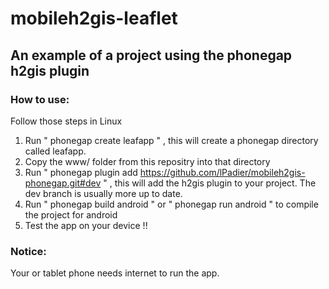 mobileh2gis-leaflet
===================

## An example of a project using the phonegap h2gis plugin

### How to use:
Follow those steps in Linux
 1. Run " phonegap create leafapp " , this will create a phonegap directory called leafapp.
 2. Copy the www/ folder from this repositry into that directory
 3. Run " phonegap plugin add https://github.com/lPadier/mobileh2gis-phonegap.git#dev " , this will add the h2gis plugin to your project. The dev branch is usually more up to date.
 4. Run " phonegap build android " or " phonegap run android " to compile the project for android
 5. Test the app on your device !!

### Notice:

Your or tablet phone needs internet to run the app.


